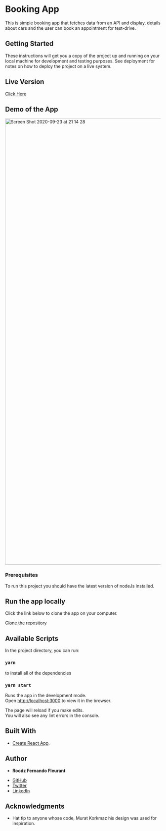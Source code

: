 # Booking App

This is simple booking app that fetches data from an API and display, details about cars and the user can book an appointment for test-drive.

## Getting Started

These instructions will get you a copy of the project up and running on your local machine for development and testing purposes. See deployment for notes on how to deploy the project on a live system.

## Live Version

[Click Here](https://booking-car-app.herokuapp.com/)

## Demo of the App
<img width="1440" alt="Screen Shot 2020-09-23 at 21 14 28" src="https://user-images.githubusercontent.com/50186903/94089717-ddddf000-fde1-11ea-9356-3acdf52b90f2.png">


### Prerequisites

To run this project you should have the latest version of nodeJs installed.

## Run the app locally

Click the link below to clone the app on your computer.

[Clone the repository](https://github.com/RoodzFernando/booking-app-react)

## Available Scripts

In the project directory, you can run:

### `yarn`

to install all of the dependencies

### `yarn start`

Runs the app in the development mode.<br />
Open [http://localhost:3000](http://localhost:3000) to view it in the browser.

The page will reload if you make edits.<br />
You will also see any lint errors in the console.

## Built With

* [Create React App](https://github.com/facebook/create-react-app).


## Author

* **Roodz Fernando Fleurant**
- [GitHub](https://github.com/RoodzFernando)
- [Twitter](https://twitter.com/RoodzFernando)
- [LinkedIn](https://www.linkedin.com/in/roodz-fernando-fleurant/)

## Acknowledgments

* Hat tip to anyone whose code, Murat Korkmaz his design was used for inspiration.